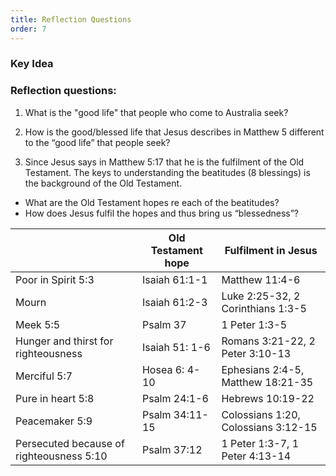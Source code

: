 ```yaml
---
title: Reflection Questions
order: 7
---
```


### Key Idea


### Reflection questions:
1.  What is the "good life" that people who come to Australia seek?

2.  How is the good/blessed life that Jesus describes in Matthew 5 different to the “good life” that people seek?

3.  Since Jesus says in Matthew 5:17 that he is the fulfilment of the Old Testament. The keys to understanding the beatitudes (8 blessings) is the background of the Old Testament.
- What are the Old Testament hopes re each of the beatitudes?
- How does Jesus fulfil the hopes and thus bring us “blessedness”?

|  | Old Testament hope | Fulfilment in Jesus |
| ----- | ----- | ----- |
| Poor in Spirit 5:3 | Isaiah 61:1-1 | Matthew 11:4-6 |
| Mourn | Isaiah 61:2-3 | Luke 2:25-32, 2 Corinthians 1:3-5 |
| Meek 5:5 | Psalm 37 | 1 Peter 1:3-5 | 
| Hunger and thirst for righteousness | Isaiah 51: 1-6 | Romans 3:21-22, 2 Peter 3:10-13 | 
| Merciful 5:7 | Hosea 6: 4-10 | Ephesians 2:4-5, Matthew 18:21-35 | 
| Pure in heart 5:8 | Psalm 24:1-6 | Hebrews 10:19-22 | 
| Peacemaker 5:9 | Psalm 34:11-15 | Colossians 1:20, Colossians 3:12-15 | 
| Persecuted because of righteousness 5:10 | Psalm 37:12 | 1 Peter 1:3-7, 1 Peter 4:13-14 | 




